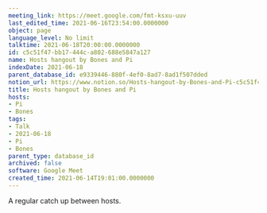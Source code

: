 ```yaml
---
meeting_link: https://meet.google.com/fmt-ksxu-uuv
last_edited_time: 2021-06-16T23:54:00.0000000
object: page
language_level: No limit
talktime: 2021-06-18T20:00:00.0000000
id: c5c51f47-bb17-444c-a802-688e5847a127
name: Hosts hangout by Bones and Pi
indexDate: 2021-06-18
parent_database_id: e9339446-880f-4ef0-8ad7-8ad1f507dded
notion_url: https://www.notion.so/Hosts-hangout-by-Bones-and-Pi-c5c51f47bb17444ca802688e5847a127
title: Hosts hangout by Bones and Pi
hosts:
- Pi
- Bones
tags:
- Talk
- 2021-06-18
- Pi
- Bones
parent_type: database_id
archived: false
software: Google Meet
created_time: 2021-06-14T19:01:00.0000000
---
```


A regular catch up between hosts.


